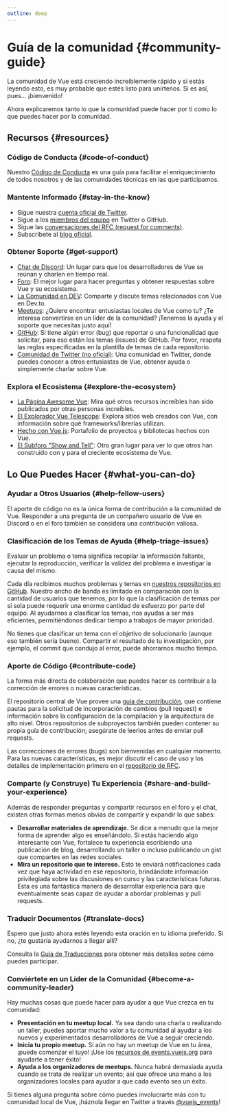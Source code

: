```yaml
---
outline: deep
---
```


# Guía de la comunidad {#community-guide}

La comunidad de Vue está creciendo increíblemente rápido y si estás leyendo esto, es muy probable que estés listo para unírtenos. Si es así, pues... ¡bienvenido!

Ahora explicaremos tanto lo que la comunidad puede hacer por ti como lo que puedes hacer por la comunidad.

## Recursos {#resources}

### Código de Conducta {#code-of-conduct}

Nuestro [Código de Conducta](/about/coc) es una guía para facilitar el enriquecimiento de todos nosotros y de las comunidades técnicas en las que participamos.

### Mantente Informado {#stay-in-the-know}

- Sigue nuestra [cuenta oficial de Twitter](https://twitter.com/vuejs).
- Sigue a los [miembros del equipo](./team) en Twitter o GitHub.
- Sigue las [conversaciones del RFC (request for comments)](https://github.com/vuejs/rfcs).
- Subscríbete al [blog oficial](https://blog.vuejs.org/).

### Obtener Soporte {#get-support}

- [Chat de Discord](https://chat.vuejs.org/): Un lugar para que los desarrolladores de Vue se reúnan y charlen en tiempo real.
- [Foro](https://forum.vuejs.org/): El mejor lugar para hacer preguntas y obtener respuestas sobre Vue y su ecosistema.
- [La Comunidad en DEV](https://dev.to/t/vue): Comparte y discute temas relacionados con Vue en Dev.to.
- [Meetups](https://events.vuejs.org/meetups): ¿Quiere encontrar entusiastas locales de Vue como tu? ¿Te interesa convertirse en un líder de la comunidad? ¡Tenemos la ayuda y el soporte que necesitas justo aquí!
- [GitHub](https://github.com/vuejs): Si tiene algún error (bug) que reportar o una funcionalidad que solicitar, para eso están los temas (issues) de GitHub. Por favor, respeta las reglas especificadas en la plantilla de temas de cada repositorio.
- [Comunidad de Twitter (no oficial)](https://twitter.com/i/communities/1516368750634840064): Una comunidad en Twitter, donde puedes conocer a otros entusiastas de Vue, obtener ayuda o simplemente charlar sobre Vue.

### Explora el Ecosistema {#explore-the-ecosystem}

- [La Página Awesome Vue](https://github.com/vuejs/awesome-vue): Mira qué otros recursos increíbles han sido publicados por otras personas increíbles.
- [El Explorador Vue Telescope](https://vuetelescope.com/explore): Explora sitios web creados con Vue, con información sobre qué frameworks/librerías utilizan.
- [Hecho con Vue.js](https://madewithvuejs.com/): Portafolio de proyectos y bibliotecas hechos con Vue.
- [El Subforo "Show and Tell"](https://github.com/vuejs/core/discussions/categories/show-and-tell): Otro gran lugar para ver lo que otros han construido con y para el creciente ecosistema de Vue.

## Lo Que Puedes Hacer {#what-you-can-do}

### Ayudar a Otros Usuarios {#help-fellow-users}

El aporte de código no es la única forma de contribución a la comunidad de Vue. Responder a una pregunta de un compañero usuario de Vue en Discord o en el foro también se considera una contribución valiosa.

### Clasificación de los Temas de Ayuda {#help-triage-issues}

Evaluar un problema o tema significa recopilar la información faltante, ejecutar la reproducción, verificar la validez del problema e investigar la causa del mismo.

Cada día recibimos muchos problemas y temas en [nuestros repositorios en GitHub](https://github.com/vuejs). Nuestro ancho de banda es limitado en comparación con la cantidad de usuarios que tenemos, por lo que la clasificación de temas por sí sola puede requerir una enorme cantidad de esfuerzo por parte del equipo. Al ayudarnos a clasificar los temas, nos ayudas a ser más eficientes, permitiéndonos dedicar tiempo a trabajos de mayor prioridad.

No tienes que clasificar un tema con el objetivo de solucionarlo (aunque eso también sería bueno). Compartir el resultado de tu investigación, por ejemplo, el commit que condujo al error, puede ahorrarnos mucho tiempo.

### Aporte de Código {#contribute-code}

La forma más directa de colaboración que puedes hacer es contribuir a la corrección de errores o nuevas características.

El repositorio central de Vue provee una [guía de contribución](https://github.com/vuejs/core/blob/main/.github/contributing.md), que contiene pautas para la solicitud de incorporación de cambios (pull request) e información sobre la configuración de la compilación y la arquitectura de alto nivel. Otros repositorios de subproyectos también pueden contener su propia guía de contribución; asegúrate de leerlos antes de enviar pull requests.

Las correcciones de errores (bugs) son bienvenidas en cualquier momento. Para las nuevas características, es mejor discutir el caso de uso y los detalles de implementación primero en el [repositorio de RFC](https://github.com/vuejs/rfcs/discussions).

### Comparte (y Construye) Tu Experiencia {#share-and-build-your-experience}

Además de responder preguntas y compartir recursos en el foro y el chat, existen otras formas menos obvias de compartir y expandir lo que sabes:

- **Desarrollar materiales de aprendizaje.** Se dice a menudo que la mejor forma de aprender algo es enseñándolo. Si estás haciendo algo interesante con Vue, fortalece tu experiencia escribiendo una publicación de blog, desarrollando un taller o incluso publicando un gist que compartes en las redes sociales.
- **Mira un repositorio que te interese.** Esto te enviará notificaciones cada vez que haya actividad en ese repositorio, brindándote información privilegiada sobre las discusiones en curso y las características futuras. Esta es una fantástica manera de desarrollar experiencia para que eventualmente seas capaz de ayudar a abordar problemas y pull requests.

### Traducir Documentos {#translate-docs}

Espero que justo ahora estés leyendo esta oración en tu idioma preferido. Si no, ¿te gustaría ayudarnos a llegar allí?

Consulta la [Guía de Traducciones](/translations/) para obtener más detalles sobre cómo puedes participar.

### Conviértete en un Líder de la Comunidad {#become-a-community-leader}

Hay muchas cosas que puede hacer para ayudar a que Vue crezca en tu comunidad:

- **Presentación en tu meetup local.** Ya sea dando una charla o realizando un taller, puedes aportar mucho valor a tu comunidad al ayudar a los nuevos y experimentados desarrolladores de Vue a seguir creciendo.
- **Inicia tu propio meetup.** Si aún no hay un meetup de Vue en tu área, ¡puede comenzar el tuyo! ¡Use los [recursos de events.vuejs.org](https://events.vuejs.org/resources/#getting-started) para ayudarte a tener éxito!
- **Ayuda a los organizadores de meetups.** Nunca habrá demasiada ayuda cuando se trata de realizar un evento; así que ofrece una mano a los organizadores locales para ayudar a que cada evento sea un éxito.

Si tienes alguna pregunta sobre cómo puedes involucrarte más con tu comunidad local de Vue, ¡háznola llegar en Twitter a través [@vuejs_events](https://www.twitter.com/vuejs_events)!
